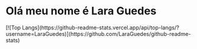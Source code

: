 <h1> Olá meu nome é Lara Guedes </h1>
[![Top Langs](https://github-readme-stats.vercel.app/api/top-langs/?username=LaraGuedes)](https://github.com/LaraGuedes/github-readme-stats)
<!--
**LaraGuedes/LaraGuedes** is a ✨ _special_ ✨ repository because its `README.md` (this file) appears on your GitHub profile.

Here are some ideas to get you started:

- 🔭 I’m currently working on ...
- 🌱 I’m currently learning ...
- 👯 I’m looking to collaborate on ...
- 🤔 I’m looking for help with ...
- 💬 Ask me about ...
- 📫 How to reach me: ...
- 😄 Pronouns: ...
- ⚡ Fun fact: ...
-->
